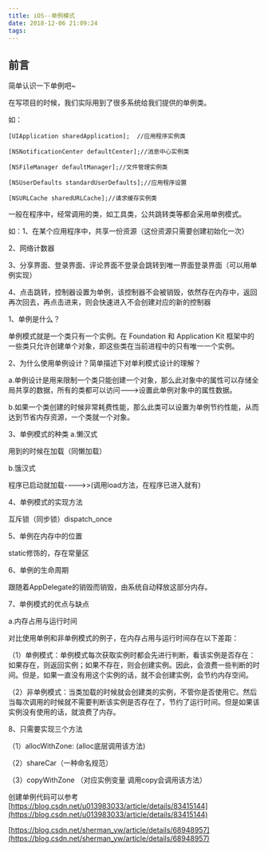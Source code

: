 ```yaml
---
title: iOS--单例模式
date: 2018-12-06 21:09:24
tags:
---
```

前言
----
简单认识一下单例吧~

在写项目的时候，我们实际用到了很多系统给我们提供的单例类。

如：

	[UIApplication sharedApplication];  //应用程序实例类
	
	[NSNotificationCenter defaultCenter];//消息中心实例类
	
	[NSFileManager defaultManager];//文件管理实例类
	
	[NSUserDefaults standardUserDefaults];//应用程序设置
	
	[NSURLCache sharedURLCache];//请求缓存实例类


一般在程序中，经常调用的类，如工具类，公共跳转类等都会采用单例模式。

如：1、在某个应用程序中，共享一份资源（这份资源只需要创建初始化一次）

2、网络计数器

3、分享界面、登录界面、评论界面不登录会跳转到唯一界面登录界面（可以用单例实现）

4、点击跳转，控制器设置为单例，该控制器不会被销毁，依然存在内存中，返回再次回去，再点击进来，则会快速进入不会创建对应的新的控制器

1、单例是什么？

单例模式就是一个类只有一个实例。在 Foundation 和 Application Kit 框架中的一些类只允许创建单个对象，即这些类在当前进程中的只有唯一一个实例。

2、为什么使用单例设计？简单描述下对单利模式设计的理解？

a.单例设计是用来限制一个类只能创建一个对象，那么此对象中的属性可以存储全局共享的数据，所有的类都可以访问--->设置此单例对象中的属性数据。

b.如果一个类创建的时候非常耗费性能，那么此类可以设置为单例节约性能，从而达到节省内存资源，一个类就一个对象。

3、单例模式的种类
a.懒汉式

用到的时候在加载（同懒加载）

b.饿汉式

程序已启动就加载---->>(调用load方法，在程序已进入就有)

4、单例模式的实现方法

互斥锁（同步锁）dispatch_once

5、单例在内存中的位置

static修饰的，存在常量区

6、单例的生命周期

跟随着AppDelegate的销毁而销毁，由系统自动释放这部分内存。

7、单例模式的优点与缺点

a.内存占用与运行时间

对比使用单例和非单例模式的例子，在内存占用与运行时间存在以下差距：

（1）单例模式：单例模式每次获取实例时都会先进行判断，看该实例是否存在：如果存在，则返回实例；如果不存在，则会创建实例。因此，会浪费一些判断的时间。但是，如果一直没有用这个实例的话，就不会创建实例，会节约内存空间。

（2）非单例模式：当类加载的时候就会创建类的实例，不管你是否使用它。然后当每次调用的时候就不需要判断该实例是否存在了，节约了运行时间。但是如果该实例没有使用的话，就浪费了内存。

8、只需要实现三个方法

（1）allocWithZone: (alloc底层调用该方法)

（2）shareCar（一种命名规范）

（3）copyWithZone （对应实例变量 调用copy会调用该方法）

创建单例代码可以参考 [https://blog.csdn.net/u013983033/article/details/83415144](https://blog.csdn.net/u013983033/article/details/83415144)

[https://blog.csdn.net/sherman_yw/article/details/68948957](https://blog.csdn.net/sherman_yw/article/details/68948957)